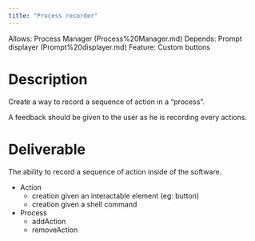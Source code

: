 ```yaml
---
title: "Process recorder"
---
```

Allows: Process Manager (Process%20Manager.md)
Depends: Prompt displayer (Prompt%20displayer.md)
Feature: Custom buttons

# Description

Create a way to record a sequence of action in a “process”.

A feedback should be given to the user as he is recording every actions.

# Deliverable

The ability to record a sequence of action inside of the software.

- Action
    - creation given an interactable element (eg: button)
    - creation given a shell command
- Process
    - addAction
    - removeAction
